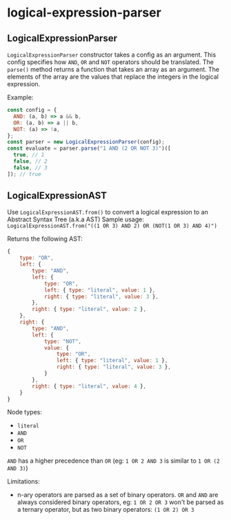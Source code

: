 # logical-expression-parser

## LogicalExpressionParser

`LogicalExpressionParser` constructor takes a config as an argument.
This config specifies how `AND`, `OR` and `NOT` operators should be translated.
The `parse()` method returns a function that takes an array as an argument.
The elements of the array are the values that replace the integers in the logical expression.

Example:

```javascript
const config = {
  AND: (a, b) => a && b,
  OR: (a, b) => a || b,
  NOT: (a) => !a,
};
const parser = new LogicalExpressionParser(config);
const evaluate = parser.parse("1 AND (2 OR NOT 3)")([
  true, // 1
  false, // 2
  false, // 3
]); // true
```

## LogicalExpressionAST

Use `LogicalExpressionAST.from()` to convert a logical expression to an Abstract Syntax Tree (a.k.a AST)
Sample usage:
`LogicalExpressionAST.from("((1 OR 3) AND 2) OR (NOT(1 OR 3) AND 4)")`

Returns the following AST:

```javascript
{
    type: "OR",
    left: {
        type: "AND",
        left: {
            type: "OR",
            left: { type: "literal", value: 1 },
            right: { type: "literal", value: 3 },
        },
        right: { type: "literal", value: 2 },
    },
    right: {
        type: "AND",
        left: {
            type: "NOT",
            value: {
                type: "OR",
                left: { type: "literal", value: 1 },
                right: { type: "literal", value: 3 },
            }
        },
        right: { type: "literal", value: 4 },
    }
}
```

Node types:

- `literal`
- `AND`
- `OR`
- `NOT`

`AND` has a higher precedence than `OR` (eg: `1 OR 2 AND 3` is similar to `1 OR (2 AND 3)`)

Limitations:

- n-ary operators are parsed as a set of binary operators. `OR` and `AND` are always considered binary operators, eg: `1 OR 2 OR 3` won't be parsed as a ternary operator, but as two binary operators: `(1 OR 2) OR 3`
